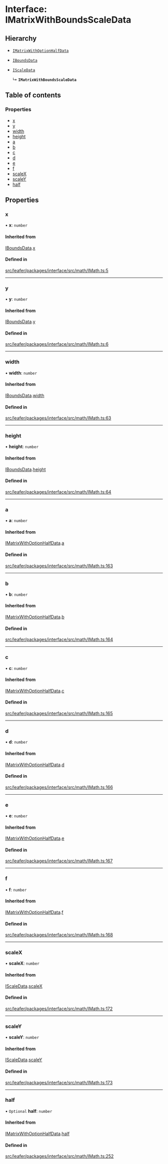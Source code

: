 # Interface: IMatrixWithBoundsScaleData

## Hierarchy

- [`IMatrixWithOptionHalfData`](IMatrixWithOptionHalfData.md)

- [`IBoundsData`](IBoundsData.md)

- [`IScaleData`](IScaleData.md)

  ↳ **`IMatrixWithBoundsScaleData`**

## Table of contents

### Properties

- [x](IMatrixWithBoundsScaleData.md#x)
- [y](IMatrixWithBoundsScaleData.md#y)
- [width](IMatrixWithBoundsScaleData.md#width)
- [height](IMatrixWithBoundsScaleData.md#height)
- [a](IMatrixWithBoundsScaleData.md#a)
- [b](IMatrixWithBoundsScaleData.md#b)
- [c](IMatrixWithBoundsScaleData.md#c)
- [d](IMatrixWithBoundsScaleData.md#d)
- [e](IMatrixWithBoundsScaleData.md#e)
- [f](IMatrixWithBoundsScaleData.md#f)
- [scaleX](IMatrixWithBoundsScaleData.md#scalex)
- [scaleY](IMatrixWithBoundsScaleData.md#scaley)
- [half](IMatrixWithBoundsScaleData.md#half)

## Properties

### x

• **x**: `number`

#### Inherited from

[IBoundsData](IBoundsData.md).[x](IBoundsData.md#x)

#### Defined in

[src/leafer/packages/interface/src/math/IMath.ts:5](https://github.com/leaferjs/leafer/blob/c0a3cd1f6ba179c1348a90558ab02097cb535d9a/packages/interface/src/math/IMath.ts#L5)

___

### y

• **y**: `number`

#### Inherited from

[IBoundsData](IBoundsData.md).[y](IBoundsData.md#y)

#### Defined in

[src/leafer/packages/interface/src/math/IMath.ts:6](https://github.com/leaferjs/leafer/blob/c0a3cd1f6ba179c1348a90558ab02097cb535d9a/packages/interface/src/math/IMath.ts#L6)

___

### width

• **width**: `number`

#### Inherited from

[IBoundsData](IBoundsData.md).[width](IBoundsData.md#width)

#### Defined in

[src/leafer/packages/interface/src/math/IMath.ts:63](https://github.com/leaferjs/leafer/blob/c0a3cd1f6ba179c1348a90558ab02097cb535d9a/packages/interface/src/math/IMath.ts#L63)

___

### height

• **height**: `number`

#### Inherited from

[IBoundsData](IBoundsData.md).[height](IBoundsData.md#height)

#### Defined in

[src/leafer/packages/interface/src/math/IMath.ts:64](https://github.com/leaferjs/leafer/blob/c0a3cd1f6ba179c1348a90558ab02097cb535d9a/packages/interface/src/math/IMath.ts#L64)

___

### a

• **a**: `number`

#### Inherited from

[IMatrixWithOptionHalfData](IMatrixWithOptionHalfData.md).[a](IMatrixWithOptionHalfData.md#a)

#### Defined in

[src/leafer/packages/interface/src/math/IMath.ts:163](https://github.com/leaferjs/leafer/blob/c0a3cd1f6ba179c1348a90558ab02097cb535d9a/packages/interface/src/math/IMath.ts#L163)

___

### b

• **b**: `number`

#### Inherited from

[IMatrixWithOptionHalfData](IMatrixWithOptionHalfData.md).[b](IMatrixWithOptionHalfData.md#b)

#### Defined in

[src/leafer/packages/interface/src/math/IMath.ts:164](https://github.com/leaferjs/leafer/blob/c0a3cd1f6ba179c1348a90558ab02097cb535d9a/packages/interface/src/math/IMath.ts#L164)

___

### c

• **c**: `number`

#### Inherited from

[IMatrixWithOptionHalfData](IMatrixWithOptionHalfData.md).[c](IMatrixWithOptionHalfData.md#c)

#### Defined in

[src/leafer/packages/interface/src/math/IMath.ts:165](https://github.com/leaferjs/leafer/blob/c0a3cd1f6ba179c1348a90558ab02097cb535d9a/packages/interface/src/math/IMath.ts#L165)

___

### d

• **d**: `number`

#### Inherited from

[IMatrixWithOptionHalfData](IMatrixWithOptionHalfData.md).[d](IMatrixWithOptionHalfData.md#d)

#### Defined in

[src/leafer/packages/interface/src/math/IMath.ts:166](https://github.com/leaferjs/leafer/blob/c0a3cd1f6ba179c1348a90558ab02097cb535d9a/packages/interface/src/math/IMath.ts#L166)

___

### e

• **e**: `number`

#### Inherited from

[IMatrixWithOptionHalfData](IMatrixWithOptionHalfData.md).[e](IMatrixWithOptionHalfData.md#e)

#### Defined in

[src/leafer/packages/interface/src/math/IMath.ts:167](https://github.com/leaferjs/leafer/blob/c0a3cd1f6ba179c1348a90558ab02097cb535d9a/packages/interface/src/math/IMath.ts#L167)

___

### f

• **f**: `number`

#### Inherited from

[IMatrixWithOptionHalfData](IMatrixWithOptionHalfData.md).[f](IMatrixWithOptionHalfData.md#f)

#### Defined in

[src/leafer/packages/interface/src/math/IMath.ts:168](https://github.com/leaferjs/leafer/blob/c0a3cd1f6ba179c1348a90558ab02097cb535d9a/packages/interface/src/math/IMath.ts#L168)

___

### scaleX

• **scaleX**: `number`

#### Inherited from

[IScaleData](IScaleData.md).[scaleX](IScaleData.md#scalex)

#### Defined in

[src/leafer/packages/interface/src/math/IMath.ts:172](https://github.com/leaferjs/leafer/blob/c0a3cd1f6ba179c1348a90558ab02097cb535d9a/packages/interface/src/math/IMath.ts#L172)

___

### scaleY

• **scaleY**: `number`

#### Inherited from

[IScaleData](IScaleData.md).[scaleY](IScaleData.md#scaley)

#### Defined in

[src/leafer/packages/interface/src/math/IMath.ts:173](https://github.com/leaferjs/leafer/blob/c0a3cd1f6ba179c1348a90558ab02097cb535d9a/packages/interface/src/math/IMath.ts#L173)

___

### half

• `Optional` **half**: `number`

#### Inherited from

[IMatrixWithOptionHalfData](IMatrixWithOptionHalfData.md).[half](IMatrixWithOptionHalfData.md#half)

#### Defined in

[src/leafer/packages/interface/src/math/IMath.ts:252](https://github.com/leaferjs/leafer/blob/c0a3cd1f6ba179c1348a90558ab02097cb535d9a/packages/interface/src/math/IMath.ts#L252)
